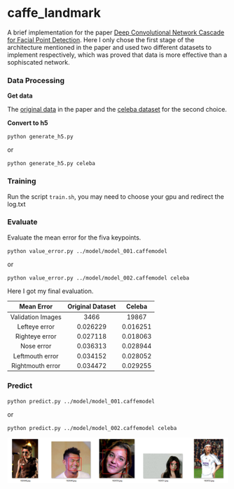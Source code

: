 # caffe_landmark

A brief implementation for the paper [Deep Convolutional Network Cascade for Facial Point Detection](http://www.cv-foundation.org/openaccess/content_cvpr_2013/papers/Sun_Deep_Convolutional_Network_2013_CVPR_paper.pdf).
Here I only chose the first stage of the architecture mentioned in the paper and used two different datasets to implement respectively, which 
was proved that data is more effective than a sophiscated network.

### Data Processing

**Get data**

The [original data](http://mmlab.ie.cuhk.edu.hk/archive/CNN/) in the paper and the [celeba dataset](http://mmlab.ie.cuhk.edu.hk/projects/CelebA.html) for the second choice.

**Convert to h5**

```
python generate_h5.py
```
or
```
python generate_h5.py celeba
```

### Training

Run the script `train.sh`, you may need to choose your gpu and redirect the log.txt

### Evaluate

Evaluate the mean error for the fiva keypoints.

```
python value_error.py ../model/model_001.caffemodel
```
or
```
python value_error.py ../model/model_002.caffemodel celeba
```
Here I got my final evaluation.

| Mean Error | Original Dataset | Celeba |
| :-----: | :-----: | :------: |
| Validation Images | 3466 | 19867 |
| Lefteye error | 0.026229 | 0.016251 |
| Righteye error | 0.027118 | 0.018063 |
| Nose error | 0.036313 | 0.028944 |
| Leftmouth error | 0.034152 | 0.028052 |
| Rightmouth error | 0.034472 | 0.029255 |

### Predict

```
python predict.py ../model/model_001.caffemodel
```
or
```
python predict.py ../model/model_002.caffemodel celeba
```
![](demo.png)

